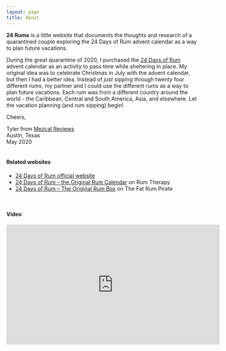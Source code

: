 ```yaml
---
layout: page
title: About
---
```


**24 Rums** is a little website that documents the thoughts and research of a quarantined couple exploring the 24 Days of Rum advent calendar as a way to plan future vacations.

During the great quarantine of 2020, I purchased the [24 Days of Rum](https://24daysofrum.com/) advent calendar as an activity to pass time while sheltering in place. My original idea was to celebrate Christmas in July with the advent calendar, but then I had a better idea. Instead of *just* sipping through twenty four different rums, my partner and I could use the different rums as a way to plan future vacations. Each rum was from a different country around the world - the Caribbean, Central and South America, Asia, and elsewhere. Let the vacation planning (and rum sipping) begin!

Cheers,

Tyler from [Mezcal Reviews](https://www.mezcalreviews.com/)  
Austin, Texas  
May 2020
<br>
<br>
#### Related websites
- [24 Days of Rum official website](https://24daysofrum.com/)
- [24 Days of Rum – the Original Rum Calendar](https://www.rumtherapy.com/2019/10/24-days-of-rum-the-original-rum-calendar/) on Rum Therapy
- [24 Days of Rum – The Original Rum Box](http://thefatrumpirate.com/24-days-of-rum-the-original-rum-box) on The Fat Rum Pirate  
<br>

#### Video

<div class="video-container">
<iframe width="560" height="315" src="https://www.youtube-nocookie.com/embed/B9paMW2kEaw" frameborder="0" allow="accelerometer; autoplay; encrypted-media; gyroscope; picture-in-picture" allowfullscreen></iframe>
</div>